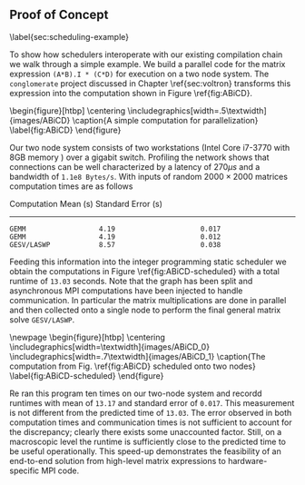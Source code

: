 
Proof of Concept
----------------

\label{sec:scheduling-example}

To show how schedulers interoperate with our existing compilation chain we walk through a simple example.  We build a parallel code for the matrix expression `(A*B).I * (C*D)` for execution on a two node system.  The `conglomerate` project discussed in Chapter \ref{sec:voltron} transforms this expression into the computation shown in Figure \ref{fig:ABiCD}.

\begin{figure}[htbp]
\centering
\includegraphics[width=.5\textwidth]{images/ABiCD}
\caption{A simple computation for parallelization}
\label{fig:ABiCD}
\end{figure}

Our two node system consists of two workstations (Intel Core i7-3770 with 8GB memory ) over a gigabit switch.  Profiling the network shows that connections can be well characterized by a latency of $270\mu s$ and a bandwidth of `1.1e8 Bytes/s`.  With inputs of random $2000 \times 2000$ matrices computation times are as follows

   Computation        Mean (s)        Standard Error (s)
-----------------   ----------      --------------------
    GEMM                  4.19                     0.017 
    GEMM                  4.19                     0.012
    GESV/LASWP            8.57                     0.038

Feeding this information into the integer programming static scheduler we obtain the computations in Figure \ref{fig:ABiCD-scheduled} with a total runtime of `13.03` seconds.  Note that the graph has been split and asynchronous MPI computations have been injected to handle communication.  In particular the matrix multiplications are done in parallel and then collected onto a single node to perform the final general matrix solve `GESV/LASWP`.

\newpage
\begin{figure}[htbp]
\centering
\includegraphics[width=\textwidth]{images/ABiCD_0}
\includegraphics[width=.7\textwidth]{images/ABiCD_1}
\caption{The computation from Fig. \ref{fig:ABiCD} scheduled onto two nodes}
\label{fig:ABiCD-scheduled}
\end{figure}

Re ran this program ten times on our two-node system and recordd runtimes with mean of `13.17` and standard error of `0.017`.  This measurement is not different from the predicted time of `13.03`.  The error observed in both computation times and communication times is not sufficient to account for the discrepancy; clearly there exists some unaccounted factor.  Still, on a macroscopic level the runtime is sufficiently close to the predicted time to be useful operationally.  This speed-up demonstrates the feasibility of an end-to-end solution from high-level matrix expressions to hardware-specific MPI code.
